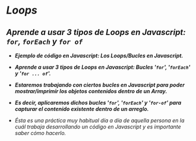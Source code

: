 # **_Loops_**

## **_Aprende a usar 3 tipos de Loops en Javascript: ```for```, ```forEach``` y ```for of```_**

- **_Ejemplo de código en Javascript: Los Loops/Bucles en Javascript._**
  
- **_Aprende a usar 3 tipos de Loops en Javascript: Bucles '```for```', '```forEach```' y '```for ... of```'._**

- **_Estaremos trabajando con ciertos bucles en Javascript para poder mostrar/imprimir los objetos contenidos dentro de un Array._**

- **_Es decir, aplicaremos dichos bucles '```for```', '```forEach```' y '```for-of```' para capturar el contenido existente dentro de un arreglo._**

- _Ésta es una práctica muy habitual día a día de aquella persona en la cuál trabaja desarrollando un código en Javascript y es importante saber cómo hacerlo._
